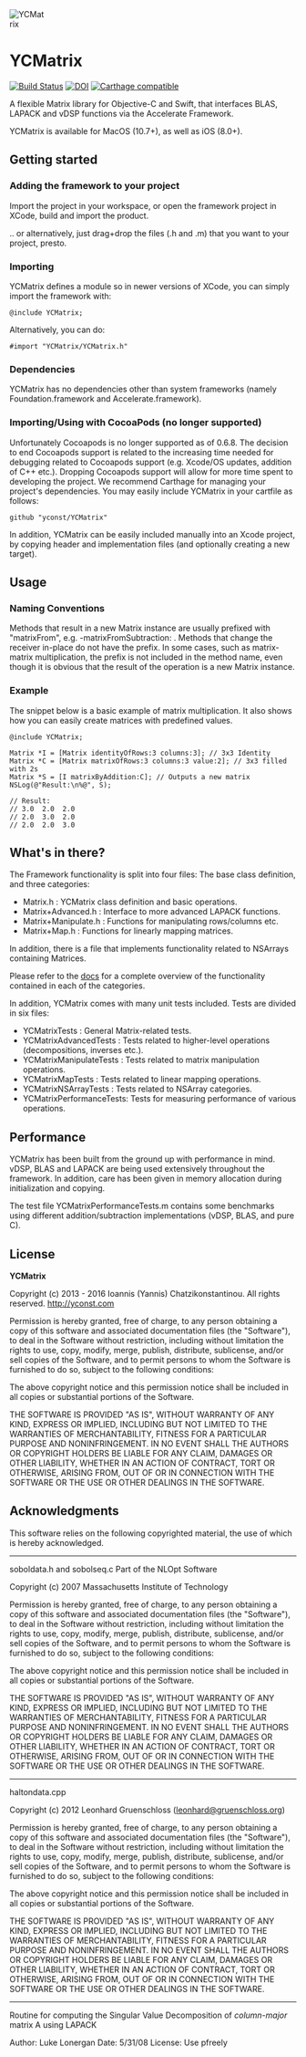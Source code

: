 
<img src="https://raw.githubusercontent.com/yconst/YCMatrix/master/ycmatrix.png" alt="YCMatrix" style="max-width: 64px; max-height: 64px;"/>

# YCMatrix

[![Build Status](https://travis-ci.org/yconst/YCMatrix.svg?branch=master)](https://travis-ci.org/yconst/YCMatrix)
[![DOI](https://zenodo.org/badge/20003/yconst/YCMatrix.svg)](https://zenodo.org/badge/latestdoi/20003/yconst/YCMatrix)
[![Carthage compatible](https://img.shields.io/badge/Carthage-compatible-4BC51D.svg?style=flat)](https://github.com/Carthage/Carthage)

A flexible Matrix library for Objective-C and Swift, that interfaces 
BLAS, LAPACK and vDSP functions via the Accelerate Framework.

YCMatrix is available for MacOS (10.7+), as well as iOS (8.0+).

## Getting started 

### Adding the framework to your project

Import the project in your workspace, or open the framework project in XCode, build and import the product.

.. or alternatively, just drag+drop the files (.h and .m) that you want to your project, presto.

### Importing

YCMatrix defines a module so in newer versions of XCode, 
 you can simply import the framework with:

    @include YCMatrix;

Alternatively, you can do:

    #import "YCMatrix/YCMatrix.h"

### Dependencies

YCMatrix has no dependencies other than system 
frameworks (namely Foundation.framework and Accelerate.framework). 

### Importing/Using with CocoaPods (no longer supported)

Unfortunately Cocoapods is no longer supported as of 0.6.8. The decision to end Cocoapods support is related to the increasing time needed for debugging related to Cocoapods support (e.g. Xcode/OS updates, addition of C++ etc.). Dropping Cocoapods support will allow for more time spent to developing the project. We recommend Carthage for managing your project's dependencies. You may easily include YCMatrix in your cartfile as follows:

    github "yconst/YCMatrix"

In addition, YCMatrix can be easily included manually into an Xcode project, by copying header and implementation files (and optionally creating a new target). 

## Usage

### Naming Conventions

Methods that result in a new Matrix instance are usually prefixed with "matrixFrom",
e.g. -matrixFromSubtraction: . Methods that change the receiver in-place
do not have the prefix. In some cases, such as matrix-matrix multiplication,
the prefix is not included in the method name, even though it is obvious that
the result of the operation is a new Matrix instance.

### Example

The snippet below is a basic example of matrix multiplication. 
It also shows how you can easily create matrices with predefined 
values.

    @include YCMatrix;
    
    Matrix *I = [Matrix identityOfRows:3 columns:3]; // 3x3 Identity
    Matrix *C = [Matrix matrixOfRows:3 columns:3 value:2]; // 3x3 filled with 2s
    Matrix *S = [I matrixByAddition:C]; // Outputs a new matrix
    NSLog(@"Result:\n%@", S);
    
    // Result:
    // 3.0  2.0  2.0
    // 2.0  3.0  2.0
    // 2.0  2.0  3.0
    
## What's in there?

The Framework functionality is split into four files: The base class
definition, and three categories:

- Matrix.h                : YCMatrix class definition and basic operations.
- Matrix+Advanced.h       : Interface to more advanced LAPACK functions.
- Matrix+Manipulate.h     : Functions for manipulating rows/columns etc.
- Matrix+Map.h            : Functions for linearly mapping matrices.

In addition, there is a file that implements functionality related to NSArrays containing Matrices.

Please refer to the [docs](http://cocoadocs.org/docsets/YCMatrix/) for a complete overview of the functionality 
contained in each of the categories.

In addition, YCMatrix comes with many unit tests included. Tests are divided in six files:

- YCMatrixTests           : General Matrix-related tests.
- YCMatrixAdvancedTests   : Tests related to higher-level operations (decompositions, inverses etc.).
- YCMatrixManipulateTests : Tests related to matrix manipulation operations.
- YCMatrixMapTests        : Tests related to linear mapping operations.
- YCMatrixNSArrayTests    : Tests related to NSArray categories.
- YCMatrixPerformanceTests: Tests for measuring performance of various operations.

## Performance

YCMatrix has been built from the ground up with performance in mind. vDSP, BLAS and LAPACK are being used extensively throughout the framework. In addition, care has been given in memory allocation during initialization and copying.

The test file YCMatrixPerformanceTests.m contains some benchmarks using different addition/subtraction implementations (vDSP, BLAS, and pure C).

## License

__YCMatrix__

Copyright (c) 2013 - 2016 Ioannis (Yannis) Chatzikonstantinou. All rights reserved.
http://yconst.com

Permission is hereby granted, free of charge, to any person obtaining a copy
of this software and associated documentation files (the "Software"), to deal
in the Software without restriction, including without limitation the rights
to use, copy, modify, merge, publish, distribute, sublicense, and/or sell
copies of the Software, and to permit persons to whom the Software is
furnished to do so, subject to the following conditions:

The above copyright notice and this permission notice shall be included in
all copies or substantial portions of the Software.

THE SOFTWARE IS PROVIDED "AS IS", WITHOUT WARRANTY OF ANY KIND, EXPRESS OR
IMPLIED, INCLUDING BUT NOT LIMITED TO THE WARRANTIES OF MERCHANTABILITY,
FITNESS FOR A PARTICULAR PURPOSE AND NONINFRINGEMENT. IN NO EVENT SHALL THE
AUTHORS OR COPYRIGHT HOLDERS BE LIABLE FOR ANY CLAIM, DAMAGES OR OTHER
LIABILITY, WHETHER IN AN ACTION OF CONTRACT, TORT OR OTHERWISE, ARISING FROM,
OUT OF OR IN CONNECTION WITH THE SOFTWARE OR THE USE OR OTHER DEALINGS IN
THE SOFTWARE.

## Acknowledgments

This software relies on the following copyrighted material, the use of which is hereby acknowledged.

----

soboldata.h and sobolseq.c
Part of the NLOpt Software

Copyright (c) 2007 Massachusetts Institute of Technology

Permission is hereby granted, free of charge, to any person obtaining
a copy of this software and associated documentation files (the
"Software"), to deal in the Software without restriction, including
without limitation the rights to use, copy, modify, merge, publish,
distribute, sublicense, and/or sell copies of the Software, and to
permit persons to whom the Software is furnished to do so, subject to
the following conditions:

The above copyright notice and this permission notice shall be
included in all copies or substantial portions of the Software.

THE SOFTWARE IS PROVIDED "AS IS", WITHOUT WARRANTY OF ANY KIND,
EXPRESS OR IMPLIED, INCLUDING BUT NOT LIMITED TO THE WARRANTIES OF
MERCHANTABILITY, FITNESS FOR A PARTICULAR PURPOSE AND
NONINFRINGEMENT. IN NO EVENT SHALL THE AUTHORS OR COPYRIGHT HOLDERS BE
LIABLE FOR ANY CLAIM, DAMAGES OR OTHER LIABILITY, WHETHER IN AN ACTION
OF CONTRACT, TORT OR OTHERWISE, ARISING FROM, OUT OF OR IN CONNECTION
WITH THE SOFTWARE OR THE USE OR OTHER DEALINGS IN THE SOFTWARE. 

----

haltondata.cpp

Copyright (c) 2012 Leonhard Gruenschloss (leonhard@gruenschloss.org)

Permission is hereby granted, free of charge, to any person obtaining a copy
of this software and associated documentation files (the "Software"), to deal
in the Software without restriction, including without limitation the rights to
use, copy, modify, merge, publish, distribute, sublicense, and/or sell copies
of the Software, and to permit persons to whom the Software is furnished to do
so, subject to the following conditions:

The above copyright notice and this permission notice shall be included in
all copies or substantial portions of the Software.

THE SOFTWARE IS PROVIDED "AS IS", WITHOUT WARRANTY OF ANY KIND, EXPRESS OR
IMPLIED, INCLUDING BUT NOT LIMITED TO THE WARRANTIES OF MERCHANTABILITY,
FITNESS FOR A PARTICULAR PURPOSE AND NONINFRINGEMENT. IN NO EVENT SHALL THE
AUTHORS OR COPYRIGHT HOLDERS BE LIABLE FOR ANY CLAIM, DAMAGES OR OTHER
LIABILITY, WHETHER IN AN ACTION OF CONTRACT, TORT OR OTHERWISE, ARISING FROM,
OUT OF OR IN CONNECTION WITH THE SOFTWARE OR THE USE OR OTHER DEALINGS IN THE
SOFTWARE.

----

Routine for computing the Singular Value Decomposition 
of *column-major* matrix A using LAPACK 

Author:  Luke Lonergan
Date:    5/31/08
License: Use pfreely


